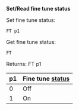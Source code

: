 __Set/Read fine tune status__

Set fine tune status:

	FT p1

Get fine tune status:

	FT

Returns: FT p1

| p1  | Fine tune [status](/tables/finemode.md) |
| --- | --- |
| 0 | Off |
| 1 | On  |


